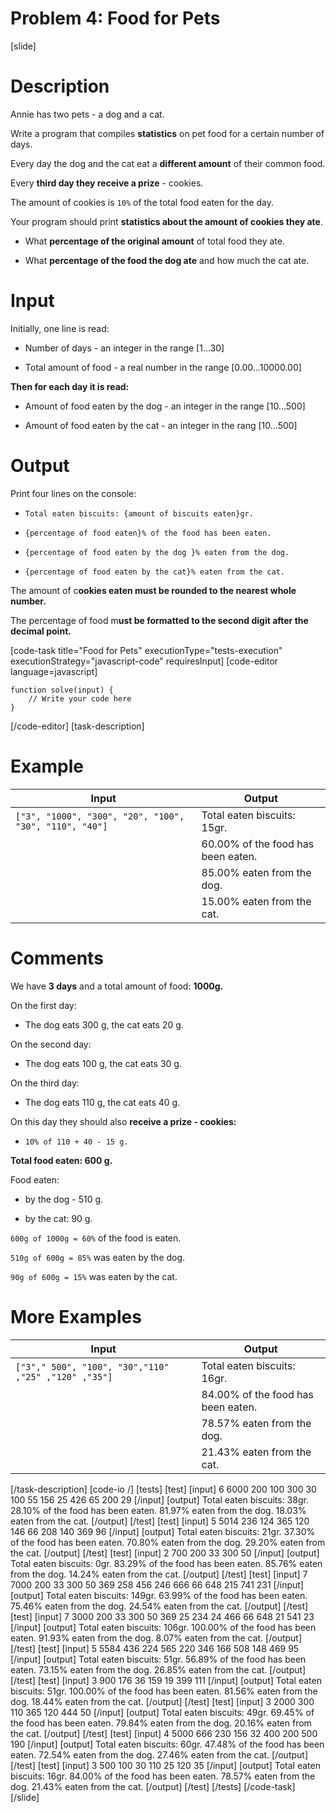 # Problem 4: Food for Pets

[slide]

# Description
Annie has two pets - a dog and a cat. 

Write a program that compiles **statistics** on pet food for a certain number of days. 

Every day the dog and the cat eat a **different amount** of their common food. 

Every **third day they receive a prize** - cookies. 

The amount of cookies is `10%` of the total food eaten for the day.

Your program should print **statistics about the amount of cookies they ate**.

- What **percentage of the original amount** of total food they ate.

- What **percentage of the food the dog ate** and how much the cat ate.


# Input
Initially, one line is read:

- Number of days - an integer in the range \[1…30\]

- Total amount of food - a real number in the range \[0.00…10000.00\]

**Then for each day it is read:**

- Amount of food eaten by the dog - an integer in the range \[10…500\]

- Amount of food eaten by the cat - an integer in the rang \[10…500\]


# Output

Print four lines on the console:

- `Total eaten biscuits: {amount of biscuits eaten}gr.`

- `{percentage of food eaten}% of the food has been eaten.`

- `{percentage of food eaten by the dog }% eaten from the dog.`

- `{percentage of food eaten by the cat}% eaten from the cat.`

The amount of c**ookies eaten must be rounded to the nearest whole number.**

The percentage of food m**ust be formatted to the second digit after the decimal point.**


[code-task title="Food for Pets" executionType="tests-execution" executionStrategy="javascript-code" requiresInput]
[code-editor language=javascript]
```
function solve(input) {
	// Write your code here
}
```
[/code-editor]
[task-description]

# Example

| **Input** | **Output** |
| --- | --- |
|`["3", "1000", "300", "20", "100", "30", "110", "40"]` | Total eaten biscuits: 15gr. |
|| 60.00\% of the food has been eaten. |
|| 85.00\% eaten from the dog. |
|| 15.00\% eaten from the cat. |

# Comments

We have **3 days** and a total amount of food: **1000g.**

On the first day:

- The dog eats 300 g, the cat eats 20 g.

On the second day:

- The dog eats 100 g, the cat eats 30 g.

On the third day:

- The dog eats 110 g, the cat eats 40 g.

On this day they should also **receive a prize - cookies:**
- `10% of 110 + 40 - 15 g.`

**Total food eaten: 600 g.**

Food eaten:
- by the dog - 510 g.

- by the cat: 90 g.

`600g of 1000g = 60%` of the food is eaten.

`510g of 600g = 85%` was eaten by the dog.

`90g of 600g = 15%` was eaten by the cat.

# More Examples

| **Input** | **Output** |
| --- | --- |
|`["3"," 500", "100", "30","110" ,"25" ,"120" ,"35"]` | Total eaten biscuits: 16gr. |
| | 84.00\% of the food has been eaten. |
| | 78.57\% eaten from the dog. |
| | 21.43\% eaten from the cat. |
[/task-description]
[code-io /]
[tests]
[test]
[input]
6
6000
200
100
300
30
100
55
156
25
426
65
200
29
[/input]
[output]
Total eaten biscuits: 38gr.
28.10\% of the food has been eaten.
81.97\% eaten from the dog.
18.03\% eaten from the cat.
[/output]
[/test]
[test]
[input]
5
5014
236
124
365
120
146
66
208
140
369
96
[/input]
[output]
Total eaten biscuits: 21gr.
37.30\% of the food has been eaten.
70.80\% eaten from the dog.
29.20\% eaten from the cat.
[/output]
[/test]
[test]
[input]
2
700
200
33
300
50
[/input]
[output]
Total eaten biscuits: 0gr.
83.29\% of the food has been eaten.
85.76\% eaten from the dog.
14.24\% eaten from the cat.
[/output]
[/test]
[test]
[input]
7
7000
200
33
300
50
369
258
456
246
666
66
648
215
741
231
[/input]
[output]
Total eaten biscuits: 149gr.
63.99\% of the food has been eaten.
75.46\% eaten from the dog.
24.54\% eaten from the cat.
[/output]
[/test]
[test]
[input]
7
3000
200
33
300
50
369
25
234
24
466
66
648
21
541
23
[/input]
[output]
Total eaten biscuits: 106gr.
100.00\% of the food has been eaten.
91.93\% eaten from the dog.
8.07\% eaten from the cat.
[/output]
[/test]
[test]
[input]
5
5584
436
224
565
220
346
166
508
148
469
95
[/input]
[output]
Total eaten biscuits: 51gr.
56.89\% of the food has been eaten.
73.15\% eaten from the dog.
26.85\% eaten from the cat.
[/output]
[/test]
[test]
[input]
3
900
176
36
159
19
399
111
[/input]
[output]
Total eaten biscuits: 51gr.
100.00\% of the food has been eaten.
81.56\% eaten from the dog.
18.44\% eaten from the cat.
[/output]
[/test]
[test]
[input]
3
2000
300
110
365
120
444
50
[/input]
[output]
Total eaten biscuits: 49gr.
69.45\% of the food has been eaten.
79.84\% eaten from the dog.
20.16\% eaten from the cat.
[/output]
[/test]
[test]
[input]
4
5000
666
230
156
32
400
200
500
190
[/input]
[output]
Total eaten biscuits: 60gr.
47.48\% of the food has been eaten.
72.54\% eaten from the dog.
27.46\% eaten from the cat.
[/output]
[/test]
[test]
[input]
3
500
100
30
110
25
120
35
[/input]
[output]
Total eaten biscuits: 16gr.
84.00\% of the food has been eaten.
78.57\% eaten from the dog.
21.43\% eaten from the cat.
[/output]
[/test]
[/tests]
[/code-task]
[/slide]